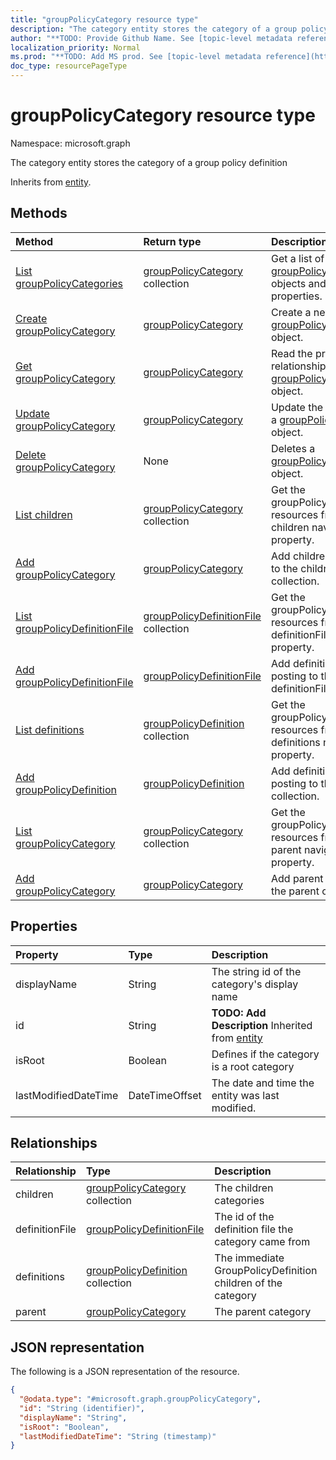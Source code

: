 ```yaml
---
title: "groupPolicyCategory resource type"
description: "The category entity stores the category of a group policy definition"
author: "**TODO: Provide Github Name. See [topic-level metadata reference](https://msgo.azurewebsites.net/add/document/guidelines/metadata.html#topic-level-metadata)**"
localization_priority: Normal
ms.prod: "**TODO: Add MS prod. See [topic-level metadata reference](https://msgo.azurewebsites.net/add/document/guidelines/metadata.html#topic-level-metadata)**"
doc_type: resourcePageType
---
```


# groupPolicyCategory resource type

Namespace: microsoft.graph



The category entity stores the category of a group policy definition


Inherits from [entity](../resources/entity.md).

## Methods
|Method|Return type|Description|
|:---|:---|:---|
|[List groupPolicyCategories](../api/grouppolicycategory-list.md)|[groupPolicyCategory](../resources/grouppolicycategory.md) collection|Get a list of the [groupPolicyCategory](../resources/grouppolicycategory.md) objects and their properties.|
|[Create groupPolicyCategory](../api/grouppolicycategory-create.md)|[groupPolicyCategory](../resources/grouppolicycategory.md)|Create a new [groupPolicyCategory](../resources/grouppolicycategory.md) object.|
|[Get groupPolicyCategory](../api/grouppolicycategory-get.md)|[groupPolicyCategory](../resources/grouppolicycategory.md)|Read the properties and relationships of a [groupPolicyCategory](../resources/grouppolicycategory.md) object.|
|[Update groupPolicyCategory](../api/grouppolicycategory-update.md)|[groupPolicyCategory](../resources/grouppolicycategory.md)|Update the properties of a [groupPolicyCategory](../resources/grouppolicycategory.md) object.|
|[Delete groupPolicyCategory](../api/grouppolicycategory-delete.md)|None|Deletes a [groupPolicyCategory](../resources/grouppolicycategory.md) object.|
|[List children](../api/grouppolicycategory-list-children.md)|[groupPolicyCategory](../resources/grouppolicycategory.md) collection|Get the groupPolicyCategory resources from the children navigation property.|
|[Add groupPolicyCategory](../api/grouppolicycategory-post-children.md)|[groupPolicyCategory](../resources/grouppolicycategory.md)|Add children by posting to the children collection.|
|[List groupPolicyDefinitionFile](../api/grouppolicycategory-list-definitionfile.md)|[groupPolicyDefinitionFile](../resources/grouppolicydefinitionfile.md) collection|Get the groupPolicyDefinitionFile resources from the definitionFile navigation property.|
|[Add groupPolicyDefinitionFile](../api/grouppolicycategory-post-definitionfile.md)|[groupPolicyDefinitionFile](../resources/grouppolicydefinitionfile.md)|Add definitionFile by posting to the definitionFile collection.|
|[List definitions](../api/grouppolicycategory-list-definitions.md)|[groupPolicyDefinition](../resources/grouppolicydefinition.md) collection|Get the groupPolicyDefinition resources from the definitions navigation property.|
|[Add groupPolicyDefinition](../api/grouppolicycategory-post-definitions.md)|[groupPolicyDefinition](../resources/grouppolicydefinition.md)|Add definitions by posting to the definitions collection.|
|[List groupPolicyCategory](../api/grouppolicycategory-list-parent.md)|[groupPolicyCategory](../resources/grouppolicycategory.md) collection|Get the groupPolicyCategory resources from the parent navigation property.|
|[Add groupPolicyCategory](../api/grouppolicycategory-post-parent.md)|[groupPolicyCategory](../resources/grouppolicycategory.md)|Add parent by posting to the parent collection.|

## Properties
|Property|Type|Description|
|:---|:---|:---|
|displayName|String|The string id of the category's display name|
|id|String|**TODO: Add Description** Inherited from [entity](../resources/entity.md)|
|isRoot|Boolean|Defines if the category is a root category|
|lastModifiedDateTime|DateTimeOffset|The date and time the entity was last modified.|

## Relationships
|Relationship|Type|Description|
|:---|:---|:---|
|children|[groupPolicyCategory](../resources/grouppolicycategory.md) collection|The children categories|
|definitionFile|[groupPolicyDefinitionFile](../resources/grouppolicydefinitionfile.md)|The id of the definition file the category came from|
|definitions|[groupPolicyDefinition](../resources/grouppolicydefinition.md) collection|The immediate GroupPolicyDefinition children of the category|
|parent|[groupPolicyCategory](../resources/grouppolicycategory.md)|The parent category|

## JSON representation
The following is a JSON representation of the resource.
<!-- {
  "blockType": "resource",
  "keyProperty": "id",
  "@odata.type": "microsoft.graph.groupPolicyCategory",
  "baseType": "microsoft.graph.entity",
  "openType": false
}
-->
``` json
{
  "@odata.type": "#microsoft.graph.groupPolicyCategory",
  "id": "String (identifier)",
  "displayName": "String",
  "isRoot": "Boolean",
  "lastModifiedDateTime": "String (timestamp)"
}
```

